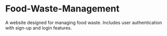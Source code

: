 # Food-Waste-Management
A website designed for managing food waste. Includes user authentication with sign-up and login features.
